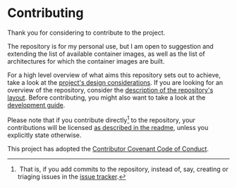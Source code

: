 <!--
SPDX-FileCopyrightText: 2024 Jonas Fierlings <fnoegip@gmail.com>

SPDX-License-Identifier: CC-BY-4.0
-->

# Contributing

Thank you for considering to contribute to the project.

The repository is for my personal use,
but I am open to suggestion and extending the list of available container images,
as well as the list of architectures for which the container images are built.

For a high level overview of what aims this repository sets out to achieve,
take a look at the [project's design considerations](./docs/README.md#project-design).
If you are looking for an overview of the repository,
consider the [description of the repository's layout](./docs/README.md#repository-layout).
Before contributing,
you might also want to take a look at the [development guide](./docs/developing.md).

Please note that if you contribute directly[^contribute-directly] to the repository,
your contributions will be licensed [as described in the readme](./README.md#license),
unless you explicitly state otherwise.

[^contribute-directly]: &ZeroWidthSpace;
That is,
if you add commits to the repository,
instead of,
say,
creating or triaging issues in the [issue tracker].

[issue tracker]: https://github.com/PigeonF/containers/issues

This project has adopted the [Contributor Covenant Code of Conduct](./CODE_OF_CONDUCT.md).
